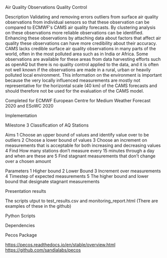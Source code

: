   
Air Quality Observations Quality Control  

Description
Validating and removing errors outliers from surface air quality observations from individual sensors so that these observation can be compared to ECMWF's CAMS air quality forecasts. By clustering analysis on these observations more reliable observations can be identified. Enhancing these observations by attaching data about factors that affect air quality these observations can have more credibility about their accuracy. CAMS lacks credible surface air quality observations in many parts of the world, often in the most polluted area such as in India or Africa. Some observations are available for these areas from data harvesting efforts such as openAQ but there is no quality control applied to the data, and it is often not well known if the observations are made in a rural, urban or heavily polluted local environment. This information on the environment is important because the very locally influenced measurements are mostly not representative for the horizontal scale (40 km) of the CAMS forecasts and should therefore not be used for the evaluation of the CAMS model.

Completed for ECMWF European Centre for Medium Weather Forecast 2020 
and ESoWC 2020

Implementation 

Milestone 3 Classification of AQ Stations 

Aims 
1 Choose an upper bound of values and identify value over to be outliers
2 Choose a lower bound of values 
3 Choose an increment on measurements that is acceptable for both increasing and decreasing values 
4 Find How many stations don’t measure every 15 minutes through a day and when are these are
5 Find stagnant measurements that don't change over a chosen amount 

Parameters 
1 Higher bound
2 Lower Bound 
3 Increment over measurements 
4 Timestep of expected measurements 
5 The higher bound and lower bound that designate stagnant measurements  

Presentation results

The scripts utput to test_results.csv and monitoring_report.html
(There are examples of these in the github)

Python Scripts 



Dependencies

Pecos Package 

https://pecos.readthedocs.io/en/stable/overview.html
https://github.com/sandialabs/pecos

